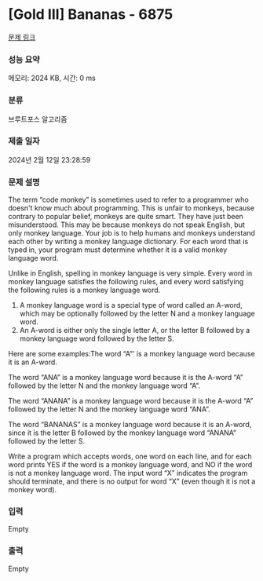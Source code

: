 # [Gold III] Bananas - 6875 

[문제 링크](https://www.acmicpc.net/problem/6875) 

### 성능 요약

메모리: 2024 KB, 시간: 0 ms

### 분류

브루트포스 알고리즘

### 제출 일자

2024년 2월 12일 23:28:59

### 문제 설명

<p>The term “code monkey” is sometimes used to refer to a programmer who doesn't know much about programming. This is unfair to monkeys, because contrary to popular belief, monkeys are quite smart. They have just been misunderstood. This may be because monkeys do not speak English, but only monkey language. Your job is to help humans and monkeys understand each other by writing a monkey language dictionary. For each word that is typed in, your program must determine whether it is a valid monkey language word.</p>

<p>Unlike in English, spelling in monkey language is very simple. Every word in monkey language satisfies the following rules, and every word satisfying the following rules is a monkey language word.</p>

<ol>
	<li>A monkey language word is a special type of word called an A-word, which may be optionally followed by the letter N and a monkey language word.</li>
	<li>An A-word is either only the single letter A, or the letter B followed by a monkey language word followed by the letter S.</li>
</ol>

<p>Here are some examples:The word “A”' is a monkey language word because it is an A-word.</p>

<p>The word “ANA” is a monkey language word because it is the A-word “A” followed by the letter N and the monkey language word “A”.</p>

<p>The word “ANANA” is a monkey language word because it is the A-word “A” followed by the letter N and the monkey language word “ANA”.</p>

<p>The word “BANANAS” is a monkey language word because it is an A-word, since it is the letter B followed by the monkey language word “ANANA” followed by the letter S.</p>

<p>Write a program which accepts words, one word on each line, and for each word prints YES if the word is a monkey language word, and NO if the word is not a monkey language word. The input word “X” indicates the program should terminate, and there is no output for word “X” (even though it is not a monkey word).</p>

### 입력 

 Empty

### 출력 

 Empty

